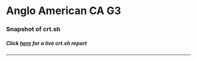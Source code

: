 # Anglo American CA G3
### Snapshot of crt.sh
##### Click [here](https://crt.sh/?q=9D18E27135C82EABF6D1ACD18DCCDBC71D7AFA803E6EA4BABA909C5EAE9942CC) for a live crt.sh report

---
